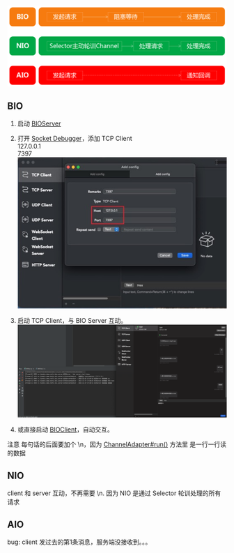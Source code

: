 ![](./docs/netty-1-01-1-ios.png)

## BIO
1. 启动 [BIOServer](./src/main/java/cc/tianbin/demo/netty/bio/server/BIOServer.java)
2. 打开 [Socket Debugger](https://apps.apple.com/us/app/socket-debugger/id1547933097)，添加 TCP Client  
    127.0.0.1  
    7397
    ![](./docs/socket-debugger-tcp-client.jpg)
3. 启动 TCP Client，与 BIO Server 互动。
    ![](./docs/bio.png)

4. 或直接启动 [BIOClient](./src/main/java/cc/tianbin/demo/netty/bio/client/BIOClient.java)，自动交互。

注意 每句话的后面要加个 \n，因为 [ChannelAdapter#run()](./src/main/java/cc/tianbin/demo/netty/bio/ChannelAdapter.java) 方法里 是一行一行读的数据


## NIO

client 和 server 互动，不再需要 \n. 因为 NIO 是通过 Selector 轮训处理的所有请求 

## AIO

bug: client 发过去的第1条消息，服务端没接收到。。。
